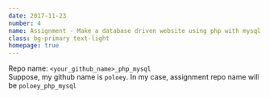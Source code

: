 ```yaml
---
date: 2017-11-23
number: 4
name: Assignment - Make a database driven website using php with mysql 
class: bg-primary text-light
homepage: true
---
```

Repo name: `<your_github_name>_php_mysql`       
Suppose, my github name is `poloey`. In my case, assignment repo name will be `poloey_php_mysql`


